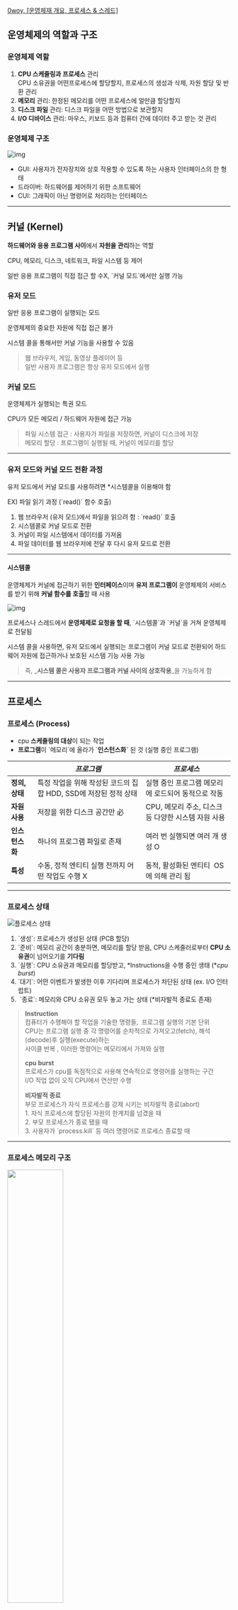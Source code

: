 [0woy, [운영체재 개요, 프로세스 & 스레드]](https://0woy.tistory.com/entry/%EC%9A%B4%EC%98%81%EC%B2%B4%EC%A0%9C%EC%99%80-%EC%BB%B4%ED%93%A8%ED%84%B0)

## **운영체제의 역할과 구조**

### 운영체제 역할

1.  **CPU 스케줄링과 프로세스** 관리  
    CPU 소유권을 어떤프로세스에 할당할지, 프로세스의 생성과 삭제, 자원 할당 및 반환 관리
2.  **메모리** 관리: 한정된 메모리를 어떤 프로세스에 얼만큼 할당할지
3.  **디스크 파일** 관리: 디스크 파일을 어떤 방법으로 보관할지
4.  **I/O 디바이스** 관리: 마우스, 키보드 등과 컴퓨터 간에 데이터 주고 받는 것 관리

### 운영체제 구조
![img](https://github.com/user-attachments/assets/006ab0d2-7906-4f50-a44e-52b8ca6d2c78)

-   GUI: 사용자가 전자장치와 상호 작용할 수 있도록 하는 사용자 인터페이스의 한 형태
-   드라이버: 하드웨어를 제어하기 위한 소프트웨어
-   CUI: 그래픽이 아닌 명령어로 처리하는 인터페이스

---

## 커널 (Kernel)

**하드웨어와 응용 프로그램 사이**에서 **자원을 관리**하는 역할

CPU, 메모리, 디스크, 네트워크, 파일 시스템 등 제어

일반 응용 프로그램이 직접 접근 할 수X, \`커널 모드\`에서만 실행 가능

### 유저 모드 

일반 응용 프로그램이 실행되는 모드

운영체제의 중요한 자원에 직접 접근 불가

시스템 콜을 통해서만 커널 기능을 사용할 수 있음

> 웹 브라우저, 게임, 동영상 플레이어 등  
> 일반 사용자 프로그램은 항상 유저 모드에서 실행

### 커널 모드

운영체제가 실행되는 특권 모드

CPU가 모든 메모리 / 하드웨어 자원에 접근 가능

> 파일 시스템 접근 : 사용자가 파일을 저장하면, 커널이 디스크에 저장  
> 메모리 할당 : 프로그램이 실행될 때, 커널이 메모리를 할당

---

### 유저 모드와 커널 모드 전환 과정

유저 모드에서 커널 모드를 사용하려면 \*시스템콜을 이용해야 함

EX) 파일 읽기 과정 (\`read()\` 함수 호출)

1.  웹 브라우저 (유저 모드)에서 파일을 읽으려 함 : \`read()\` 호출
2.  시스템콜로 커널 모드로 전환
3.  커널이 파일 시스템에서 데이터를 가져옴
4.  파일 데이터를 웹 브라우저에 전달 후 다시 유저 모드로 전환

---

#### **시스템콜**

운영체제가 커널에 접근하기 위한 **인터페이스**이며 **유저 프로그램이** 운영체제의 서비스를 받기 위해 **커널 함수를 호출**할 때 사용

![img](https://github.com/user-attachments/assets/2ce17166-3568-4e74-a417-d482d6f2ec1f)

프로세스나 스레드에서 **운영체제로 요청을 할 때**, \`시스템콜\`과 \`커널\`을 거쳐 운영체제로 전달됨

시스템 콜을 사용하면, 유저 모드에서 실행되는 프로그램이 커널 모드로 전환되어 하드웨어 자원에 접근하거나 보호된 시스템 기능 사용 가능

> 즉, _**시스템 콜은 사용자 프로그램과 커널 사이의 상호작용**_을 가능하게 함

---

## **프로세스** 

### **프로세스 (Process)**

-   cpu **스케줄링의 대상**이 되는 작업
-   **프로그램**이 \`메모리\`에 올라가 \`**인스턴스화\`** 된 것 (실행 중인 프로그램)

|   | _****프로그램****_ | _**프로세스**_ |
| --- | --- | --- |
| **정의, 상태** | 특정 작업을 위해 작성된 코드의 집합   HDD, SSD에 저장된 정적 상태 | 실행 중인 프로그램   메모리에 로드되어 동적으로 작동 |
| **자원 사용** | 저장을 위한 디스크 공간만 必 | CPU, 메모리 주소, 디스크 등   다양한 시스템 자원 사용 |
| **인스턴스화** | 하나의 프로그램 파일로 존재 | 여러 번 실행되면 여러 개 생성 O |
| **특성** | 수동, 정적 엔티티   실행 전까지 어떤 작업도 수행 X | 동적, 활성화된 엔티티    OS에 의해 관리 됨 |

---

### 프로세스 상태

![플로세스 상태](https://github.com/user-attachments/assets/9dfe4602-9a1b-41f2-9790-1c5463424947)


1.  \`생성\`: 프로세스가 생성된 상태 (PCB 할당)
2.  \`준비\`: 메모리 공간이 충분하면, 메모리를 할당 받음, CPU 스케줄러로부터 **CPU 소유권**이 넘어오기를 **기다림**
3.  \`실행\`: CPU 소유권과 메모리를 할당받고, \*Instructions을 수행 중인 생태 (\*_cpu burst_)
4.  \`대기\`: 어떤 이벤트가 발생한 이후 기다리며 프로세스가 차단된 상태 (ex. I/O 인터럽트)
5.   \`종료\`: 메모리와 CPU 소유권 모두 놓고 가는 상태 (\*비자발적 종료도 존재)

> **Instruction**  
> 컴퓨터가 수행해야 할 작업을 기술한 명령들,  프로그램 실행의 기본 단위  
> CPU는 프로그램 실행 중 각 명령어를 순차적으로 가져오고(fetch), 해석 (decode)후 실행(execute)하는  
> 사이클 반복 , 이러한 명령어는 메모리에서 가져와 실행  
>   
> **cpu burst**  
> 프로세스가 cpu를 독점적으로 사용해 연속적으로 명령어를 실행하는 구간  
> I/O 작업 없이 오직 CPU에서 연산만 수행  
>   
> **비자발적 종료**  
> 부모 프로세스가 자식 프로세스를 강제 시키는 비자발적 종료(abort)  
> 1\. 자식 프로세스에 할당된 자원의 한계치를 넘겼을 때  
> 2\. 부모 프로세스가 종료 됐을 때  
> 3\. 사용자가 \`process.kill\` 등 여러 명령어로 프로세스 종료할 때

---

### 프로세스 메모리 구조

<Img src="https://github.com/user-attachments/assets/bad76b0e-dfa2-447a-810f-c037e5b08c83" width=50%>

운영체제는 프로세스에 위와 같은 구조로 적절한 메모리 할당

| 영역 | 설명 |
| --- | --- |
| _**스택 영역**_ | 1. 함수 호출 시 임시 데이터 저장 공간<br>2. 함수 매개변수, 복귀 주소, 지역 변수 등 저장<br>3. 함수 호출 시 생성 & 종료 시 제거되는 **활성화 레코드** pop/push<br>4. 높은 주소 → 낮은 주소 |
| _**힙 영역**_ | 1. 프로그램 실행 중 동적으로 할당되는 메모리 공간<br>2. 프로그래머가 **직접 관리** 하는 영역<br>3. 메모리 누수를 방지하기 위해 할당 후 **반드시 해제**<br>4. 낮은 주소 → 높은 주소 |
| _**데이터 영역**_ | 전역변수, 정적 변수 저장<br>프로그램 실행 시간 동안 **크기 고정** |
| _**코드 영역(TEXT 영역)**_ | 실행 가능한 기계어로 이루어진 명령어 저장<br>**\`읽기 전용\`** 공간으로, 프로그램 실행 시간 동안 **크기 고정** |


> **데이터 영역 中**   
> **BSS segment**  
> 전역 변수, static & const 로 선언  
> \`0\`으로 초기화 또는 초기화가 **어떤 값으로도 되어 있지 않은** 변수  
>   
> **Data segment**  
> 전역 변수, static & const로 선언  
> \`0이 아닌 값\`으로 초기화 된 변수

---

### 프로세스 제어 블록 (PCB, Process Control Block)

운영체제에서 프로세스에 대한 \`메타데이터\`를 **저장**한 데이터

**프로세스가 생성**되면 운영체제는 해당 PCB를 생성함

프로세스가 생성되면, 프로세스 주소 값들에 메모리가 할당 되고 이 프로세스의 메타데이터들이 PCB에 저장 & 관리

> 프로세스의 중요한 정보를 포함하고 있으므로 일반 사용자가 접근하지 못하도록  
> **커널 스택의 가장 앞 부분**에서 관리됨

---

#### PCB 구조

-   **프로세스 식별자** (PID) : 각 프로세스의 고유한 ID
-   프로세스 **상태**: 실행, 대기, 정지 상태 등
-   **프로그램 카운터**: 다음에 실행할 명령어의 주소
-   **CPU 레지스터**: 누산기 (Accumulator), 스택 포인터, 베이스 레지스터 등
-   **CPU 스케줄링 정보**: CPU 스케줄러에 의해 중단된 시간 등에 대한 정보
-   **I/O 상태 정보**: 프로세스에 할당된 I/O 디바이스 목록
-   **계정 정보**: 프로세스 실행에 사용된 CPU 사용량, 실행한 유저의 정보

---

## 스레드 (Thread)

프로세스 내에서 실행되는 **가장 작은 실행 단위**

프로세스는 여러 개의 스레드를 가질 수 있음

![스레드](https://github.com/user-attachments/assets/45f3029e-0fe9-4879-a127-5af883361675)


프로세스 내의 스레드들은 Stack을 제외한 **메모리 영역을 공유**

---

## 멀티프로세싱 & 멀티스레딩

멀티프로세스와 멀티스레딩은 **동시에 여러 작업을 처리**하는 방식

### 멀티프로세싱

여러 개의 **독립된 프로세스**가 **동시에 실행**되는 것

#### 특징

-   **독립된 메모리 공간 사용**: 각 프로세스는 **자신만의 주소 공간**(코드, 데이터, 힙, 스택 등)을 가짐
-   **프로세스 간 통신**(\*IPC) **필요**: 파이프, 메시지 큐, 공유 메모리 사용
-   **컨텍스트 스위칭 비용 高** :  프로세스 간 문맥 전환 시 \`캐시 미스\`(Cache Miss) 발생

#### 장점

-   **안정성**: 한 프로세스가 죽어도 다른 프로세스에 영향을 주지 않음
-   **멀티코어** CPU 활용 : 여러 개의 코어에서 병렬로 실행 가능
-   운영체제에서 멀티프로세스를 기본적으로 지원:  프로세스 단위의 자원 관리가 체계적

#### 단점

-   IPC 高 : 데이터를 주고 받으려면 별도 통신 방식 必
-   컨텍스트 스위칭 비용 高: 프로세스 전환 시 메모리 독립성이 유지돼야 하므로 성능 저하
-   메모리 사용량 多: 각 프로세스가 독립된 메모리 공간 차지

#### 예시

-   웹 브라우저: 각 탭을 개별 프로세스로 실행, 하나가 죽어도 다른 탭에 영향X
-   데이터 베이스: 여러 개의 클라이언트 요청을 개별 프로세스로 처리

> **IPC (Inter-Process Communication) ❓**  
> 독립된 프로세스들이 데이터를 주고받는 방법  
> 공유 방식: 공유 메모리, 메시지 큐, 파이프, 소켓 등

---

### 멀티스레딩

프로세스 내 작업을 여러 개의 스레드로 처리하는 기법

스레드끼리 서로 자원을 공유하기 때문에 **효율성이 높음**

프로그램의 성능과 응답성을 향상시킬 수 있으나, **적절한 동기화와 자원 관리 必**

#### 특징

-   프로세스의 자원 (메모리 등) **공유**
-   **독립적**인 작업 수행
-   CPU의 여러 코어를 효율적으로 활용

#### 장점

-   **응답성** 향상: 한 스레드가 작업 중이어도 다른 스레드가 사용자 입력에 응답 가능
-   자원 효율성: 프로세스보다 적은 메모리 & 자원 사용
-   빠른 \*컨텍스트 스위칭: 스레드 간 전환이 프로세스보다 빠름
-   병렬 처리: 멀티코어 환경에서 여러 작업 동시에 처리 가능

#### 단점

-   동기화 문제: 공유 자원에 대한 접근을 조절해야 함
-   디버깅 어려움: 여러 스레드가 동시에 실행되어 버그 추적 복잡
-   데드락 가능성: 스레드 간 자원 경쟁으로 교착 상태 발생 가능

#### 예시

-   웹 서버: 동시에 여러 클라이언트 요청 처리
-   멀티미디어 애플리 케이션: 영상/음향 재생과 기타 작업을 동시에 수행

---

### 멀티프로세싱 VS 멀티스레딩 비교

| **구분** | _**멀티프로세싱**_ | _**멀티스레딩**_ |
| --- | --- | --- |
| **실행 단위** | 여러 프로세스  | 한 프로세스 내 여러 스레드 |
| **메모리 공유** | 독립된 메모리 사용 | 같은 프로세스 내 메모리 공유 |
| **안정성** | 한 프로세스 死, 다른 프로세스 영향X | 한 스레드 死, 전체 프로세스 영향 가능 |
| **속도** | IPC 필요, 상대적으로 느림 | 메모리 공유로 빠름 |
| **컨텍스트 스위칭 비용** | 높음 (메모리 독립) | 낮음 (메모리 공유) |

---

## 컨텍스트 스위칭 (Context Switching)

CPU가 현재 실행 중인 작업(프로세스 또는 스레드)의 상태를 저장하고, 다른 작업의 상태를 복원하는 과정

이 과정에서 PCB 또는 TCB를 사용하여 레지스터, 프로그램 카운터, 스택 등의 정보를 저장 & 복원

### 프로세스 컨텍스트 스위칭

**PCB를 교환** 하는 과정 (프로세스에 할당된 시간이 끝나거나 인터럽트에 의해 발생)

컴퓨터는 많은 프로그램을 동시에 실행하는 것처럼 보이나, 어떤 시점에서 실행되고 있는 프로세스는 단 한 개.

동시에 실행되는 것처럼 보이는 이유는 컨텍스트 스위칭이 매우 빨라서 그렇게 보임 

![pcb cs](https://github.com/user-attachments/assets/9330d0cc-1df8-40d4-b74a-4d7849484e58)


> 현대 컴퓨터는 멀티 코어의 CPU를 가지기 때문에 한 시점에 한 개의 프로그램은 아님  
> 컨텍스트 스위칭을 설명할 때는 **싱글코어를 기준**으로 설명

#### 과정

1.  현재 프로세스 상태 저장: 레지스터 값, PC, 스택 포인터 등을 PCB에 저장
2.  새로운 프로세스 PCB 로드: PCB 정보를 가져와 CPU에 복원
3.  **메모리 매핑 변경:** 프로세스가 달르면 주소 공간이 다르므로 \*MMU 설정 변경, \*\`TLB FLUSH\`발생
4.  CPU가 새로운 프로세스 실행

---

### 스레드 컨텍스트 스위칭

같은 프로세스 내 실행 중인 스레드를 변경할 때 발생하는 과정

#### 과정

1.  현재 실행중인 스레드의 상태 저장: 레지스터 값, PC, 스택 포인터 등 TBC에 저장
2.  새로운 스레드의 TBC 로드
3.  CPU가 새로운 스레드 실행

### 프로세스 CS VS 스레드 CS 

**스레트 컨텍스트 스위칭의 비용이 더 낮다.**

프로세스CS는 주소 공간을 변경 하는 \`메모리 매핑 변경\` 과정이 발생하는 반면 스레드는 같은 주소 공간 공유
